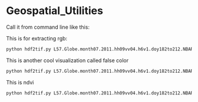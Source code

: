 # Geospatial_Utilities

Call it from command line like this:

This is for extracting rgb:
```sh
python hdf2tif.py L57.Globe.month07.2011.hh09vv04.h6v1.doy182to212.NBAR.v3.0.hdf 3 2 1
```

This is another cool visualization called false color
```sh
python hdf2tif.py L57.Globe.month07.2011.hh09vv04.h6v1.doy182to212.NBAR.v3.0.hdf 4 3 2
```

This is ndvi
```sh
python hdf2tif.py L57.Globe.month07.2011.hh09vv04.h6v1.doy182to212.NBAR.v3.0.hdf 9
```
